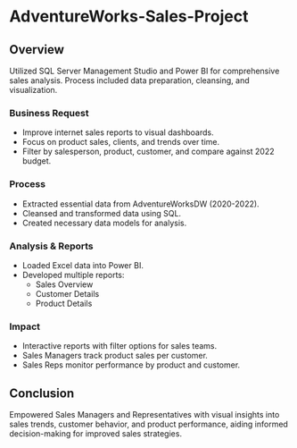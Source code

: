 # AdventureWorks-Sales-Project


## Overview
Utilized SQL Server Management Studio and Power BI for comprehensive sales analysis. Process included data preparation, cleansing, and visualization.

### Business Request
- Improve internet sales reports to visual dashboards.
- Focus on product sales, clients, and trends over time.
- Filter by salesperson, product, customer, and compare against 2022 budget.

### Process
- Extracted essential data from AdventureWorksDW (2020-2022).
- Cleansed and transformed data using SQL.
- Created necessary data models for analysis.

### Analysis & Reports
- Loaded Excel data into Power BI.
- Developed multiple reports:
  - Sales Overview
  - Customer Details
  - Product Details

### Impact
- Interactive reports with filter options for sales teams.
- Sales Managers track product sales per customer.
- Sales Reps monitor performance by product and customer.

## Conclusion
Empowered Sales Managers and Representatives with visual insights into sales trends, customer behavior, and product performance, aiding informed decision-making for improved sales strategies.

